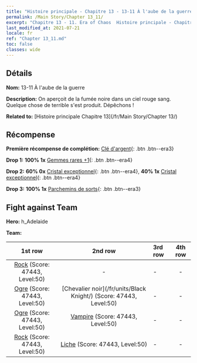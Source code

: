 ```yaml
---
title: "Histoire principale - Chapitre 13 - 13-11 À l'aube de la guerre"
permalink: /Main Story/Chapter 13_11/
excerpt: "Chapitre 13 - 11. Era of Chaos  Histoire principale - Chapitre 13_11. 13-11 À l'aube de la guerre"
last_modified_at: 2021-07-21
locale: fr
ref: "Chapter 13_11.md"
toc: false
classes: wide
---
```


## Détails

 **Nom:** 13-11 À l'aube de la guerre

 **Description:** On aperçoit de la fumée noire dans un ciel rouge sang. Quelque chose de terrible s'est produit. Dépêchons !

 **Related to:** [Histoire principale Chapitre 13](/fr/Main Story/Chapter 13/)

## Récompense

 **Première récompense de complétion:** [Clé d'argent](/ItemsFR/con_693/){: .btn .btn--era3}

 **Drop 1:** **100% 1x** [Gemmes rares +1](/ItemsFR/mat_44/){: .btn .btn--era4}

 **Drop 2:** **60% 0x** [Cristal exceptionnel](/ItemsFR/mat_38/){: .btn .btn--era4}, **40% 1x** [Cristal exceptionnel](/ItemsFR/mat_38/){: .btn .btn--era4}

 **Drop 3:** **100% 1x** [Parchemins de sorts](/ItemsFR/con_694/){: .btn .btn--era3}


## Fight against Team
 **Hero:** h_Adelaide

 **Team:**


  | 1st row | 2nd row | 3rd row | 4th row |
  |:----:|:----:|:----|:----:|
  | [Rock](/fr/units/Roc/) (Score: 47443, Level:50)  | - | - | - |
  | [Ogre](/fr/units/Ogre/) (Score: 47443, Level:50)  | [Chevalier noir](/fr/units/Black Knight/) (Score: 47443, Level:50)  | - | - |
  | [Ogre](/fr/units/Ogre/) (Score: 47443, Level:50)  | [Vampire](/fr/units/Vampire/) (Score: 47443, Level:50)  | - | - |
  | [Rock](/fr/units/Roc/) (Score: 47443, Level:50)  | [Liche](/fr/units/Lich/) (Score: 47443, Level:50)  | - | - |


